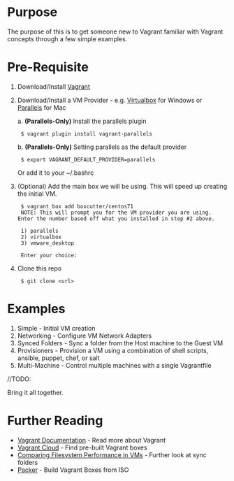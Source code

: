 # Purpose
The purpose of this is to get someone new to Vagrant familiar with Vagrant concepts through a few simple examples.

# Pre-Requisite
1. Download/Install [Vagrant](http://www.vagrantup.com/downloads.html)
2. Download/Install a VM Provider - e.g. [Virtualbox](https://www.virtualbox.org/wiki/Downloads) for Windows or [Parallels](http://www.parallels.com/products/desktop/download/) for Mac
    
    a. **(Parallels-Only)** Install the parallels plugin
       
        $ vagrant plugin install vagrant-parallels   
    b. **(Parallels-Only)** Setting parallels as the default provider
    
        $ export VAGRANT_DEFAULT_PROVIDER=parallels
        
    Or add it to your ~/.bashrc
    
3. (Optional) Add the main box we will be using. This will speed up creating the initial VM.

        $ vagrant box add boxcutter/centos71
        NOTE: This will prompt you for the VM provider you are using. Enter the number based off what you installed in step #2 above.
        
        1) parallels
        2) virtualbox
        3) vmware_desktop
        
        Enter your choice: 
        
4. Clone this repo

        $ git clone <url>
        
# Examples
1. Simple - Initial VM creation
2. Networking - Configure VM Network Adapters
3. Synced Folders - Sync a folder from the Host machine to the Guest VM
4. Provisioners - Provision a VM using a combination of shell scripts, ansible, puppet, chef, or salt
5. Multi-Machine - Control multiple machines with a single Vagrantfile

//TODO:

Bring it all together.

# Further Reading
* [Vagrant Documentation](http://docs.vagrantup.com/v2/) - Read more about Vagrant
* [Vagrant Cloud](https://vagrantcloud.com/) - Find pre-built Vagrant boxes
* [Comparing Filesystem Performance in VMs](http://mitchellh.com/comparing-filesystem-performance-in-virtual-machines) - Further look at sync folders
* [Packer](https://packer.io/) - Build Vagrant Boxes from ISO